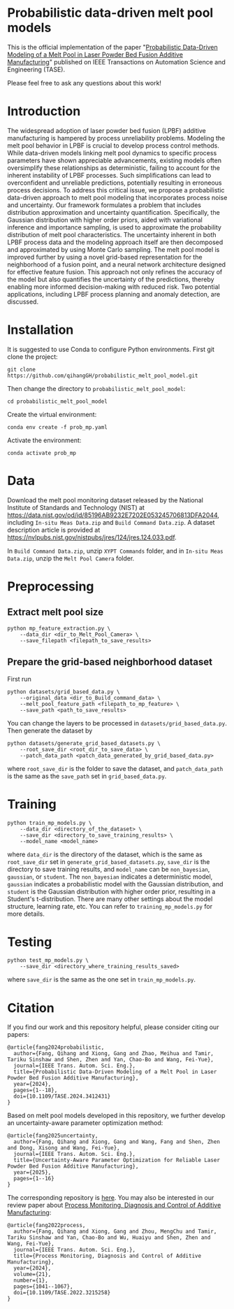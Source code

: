 # Probabilistic data-driven melt pool models
This is the official implementation of the paper "[Probabilistic Data-Driven Modeling of a Melt Pool
in Laser Powder Bed Fusion Additive Manufacturing](https://ieeexplore.ieee.org/document/10632066)" published on IEEE Transactions on Automation Science and Engineering (TASE).
 
Please feel free to ask any questions about this work! 

# Introduction
The widespread adoption of laser powder bed fusion (LPBF) additive manufacturing is hampered by process unreliability problems. Modeling the melt pool behavior in LPBF is crucial to develop process control methods. While data-driven models linking melt pool dynamics to specific process parameters have shown appreciable advancements, existing models often oversimplify these relationships as deterministic, failing to account for the inherent instability of LPBF processes. Such simplifications can lead to overconfident and unreliable predictions, potentially resulting in erroneous process decisions. To address this critical  issue, we propose a probabilistic data-driven approach to melt pool modeling that incorporates process noise and uncertainty. Our framework formulates a problem that includes distribution approximation and uncertainty quantification. Specifically, the Gaussian distribution with higher order priors, aided with variational inference and importance sampling, is used to approximate the probability distribution of melt pool characteristics. The uncertainty inherent in both LPBF process data and the modeling approach itself are then decomposed and approximated by using Monte Carlo sampling. The melt pool model is improved further by using a novel grid-based representation for the neighborhood of a fusion point, and a neural network architecture designed for effective feature fusion. This approach not only refines the accuracy of the model but also quantifies the uncertainty of the predictions, thereby enabling more informed decision-making with reduced risk. Two potential applications, including LPBF process planning and anomaly detection, are discussed.

# Installation
It is suggested to use Conda to configure Python environments.
First git clone the project:
```
git clone https://github.com/qihangGH/probabilistic_melt_pool_model.git
```
Then change the directory to `probabilistic_melt_pool_model`:
```
cd probabilistic_melt_pool_model
```
Create the virtual environment:
```
conda env create -f prob_mp.yaml
```
Activate the environment:
```
conda activate prob_mp
```

# Data
Download the melt pool monitoring dataset released by the National Institute of Standards and Technology (NIST) 
at https://data.nist.gov/od/id/85196AB9232E7202E053245706813DFA2044, including `In-situ Meas Data.zip` and `Build Command Data.zip`. 
A dataset description article is provided at https://nvlpubs.nist.gov/nistpubs/jres/124/jres.124.033.pdf.  

In `Build Command Data.zip`, unzip `XYPT Commands` folder, and 
in `In-situ Meas Data.zip`, unzip the `Melt Pool Camera` folder.

# Preprocessing
## Extract melt pool size
```
python mp_feature_extraction.py \
    --data_dir <dir_to_Melt_Pool_Camera> \
    --save_filepath <filepath_to_save_results>
```

## Prepare the grid-based neighborhood dataset
First run
```
python datasets/grid_based_data.py \
    --original_data <dir_to_Build_command_data> \
    --melt_pool_feature_path <filepath_to_mp_feature> \ 
    --save_path <path_to_save_results>
```
You can change the layers to be processed in `datasets/grid_based_data.py`.
Then generate the dataset by
```
python datasets/generate_grid_based_datasets.py \
    --root_save_dir <root_dir_to_save_data> \
    --patch_data_path <patch_data_generated_by_grid_based_data.py>
```
where `root_save_dir` is the folder to save the dataset, and `patch_data_path` is the same as the `save_path`
set in `grid_based_data.py`.

# Training
```
python train_mp_models.py \
    --data_dir <directory_of_the_dataset> \
    --save_dir <directory_to_save_training_results> \
    --model_name <model_name>
```
where `data_dir` is the directory of the dataset, which is the same as `root_save_dir`
set in `generate_grid_based_datasets.py`, `save_dir` is the directory to save training
results, and `model_name` can be `non_bayesian`, `gaussian`, or `student`. The `non_bayesian`
indicates a deterministic model, `gaussian` indicates a probabilistic model with the Gaussian distribution,
and `student` is the Gaussian distribution with higher order prior, resulting in a Student's t-distribution.
There are many other settings about the model structure, learning rate, etc. You can refer to 
`training_mp_models.py` for more details.

# Testing
```
python test_mp_models.py \
    --save_dir <directory_where_training_results_saved>
```
where `save_dir` is the same as the one set in `train_mp_models.py`.

# Citation
If you find our work and this repository helpful, please consider citing our papers:
```
@article{fang2024probabilistic,
  author={Fang, Qihang and Xiong, Gang and Zhao, Meihua and Tamir, Tariku Sinshaw and Shen, Zhen and Yan, Chao-Bo and Wang, Fei-Yue},
  journal={IEEE Trans. Autom. Sci. Eng.}, 
  title={Probabilistic Data-Driven Modeling of a Melt Pool in Laser Powder Bed Fusion Additive Manufacturing}, 
  year={2024},
  pages={1--18},
  doi={10.1109/TASE.2024.3412431}
}
```
Based on melt pool models developed in this repository, we further develop an uncertainty-aware parameter optimization method:
```
@article{fang2025uncertainty,
  author={Fang, Qihang and Xiong, Gang and Wang, Fang and Shen, Zhen and Dong, Xisong and Wang, Fei-Yue},
  journal={IEEE Trans. Autom. Sci. Eng.}, 
  title={Uncertainty-Aware Parameter Optimization for Reliable Laser Powder Bed Fusion Additive Manufacturing},
  year={2025},
  pages={1--16}
}
```
The corresponding repository is [here](https://github.com/qihangGH/uncertainty_aware_param_optim_for_AM).
You may also be interested in our review paper about [Process Monitoring, Diagnosis and Control of Additive Manufacturing](https://ieeexplore.ieee.org/document/9950053):
```
@article{fang2022process,
  author={Fang, Qihang and Xiong, Gang and Zhou, MengChu and Tamir, Tariku Sinshaw and Yan, Chao-Bo and Wu, Huaiyu and Shen, Zhen and Wang, Fei-Yue},
  journal={IEEE Trans. Autom. Sci. Eng.}, 
  title={Process Monitoring, Diagnosis and Control of Additive Manufacturing}, 
  year={2024},
  volume={21},
  number={1},
  pages={1041--1067},
  doi={10.1109/TASE.2022.3215258}
}
```
